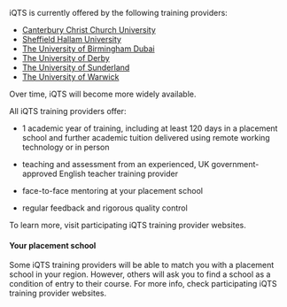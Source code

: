 iQTS is currently offered by the following training providers:

* [Canterbury Christ Church University](https://www.canterbury.ac.uk/study-here/applying/apply-to-become-a-teacher)
* [Sheffield Hallam University](https://www.shu.ac.uk/Study-here/options/Teach)
* [The University of Birmingham Dubai](https://www.birmingham.ac.uk/dubai/study/courses/postgraduate/pgce-primary-education.aspx)
* [The University of Derby](https://www.derby.ac.uk/online/education-courses/international-qualified-teacher-status-iqts-online/)
* [The University of Sunderland](https://www.sunderland.ac.uk/)
* [The University of Warwick](https://warwick.ac.uk/fac/soc/cte/professionaldevelopment/iqts/)

Over time, iQTS will become more widely available. 

All iQTS training providers offer:

* 1 academic year of training, including at least 120 days in a placement school and further academic tuition delivered using remote working technology or in person

* teaching and assessment from an experienced, UK government-approved English teacher training provider

* face-to-face mentoring at your placement school 

* regular feedback and rigorous quality control

To learn more, visit participating iQTS training provider websites.

#### Your placement school

Some iQTS training providers will be able to match you with a placement school in your region. However, others will ask you to find a school as a condition of entry to their course. For more info, check participating iQTS training provider websites.
